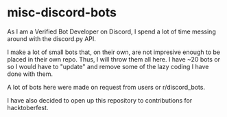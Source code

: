 ﻿# misc-discord-bots

As I am a Verified Bot Developer on Discord, I spend a lot of time messing around with the discord.py API.

I make a lot of small bots that, on their own, are not impresive enough to be placed in their own repo. Thus, I will throw them all here. I have ~20 bots or so I would have to "update" and remove some of the lazy coding I have done with them.

A lot of bots here were made on request from users or r/discord_bots.

I have also decided to open up this repository to contributions for hacktoberfest.
